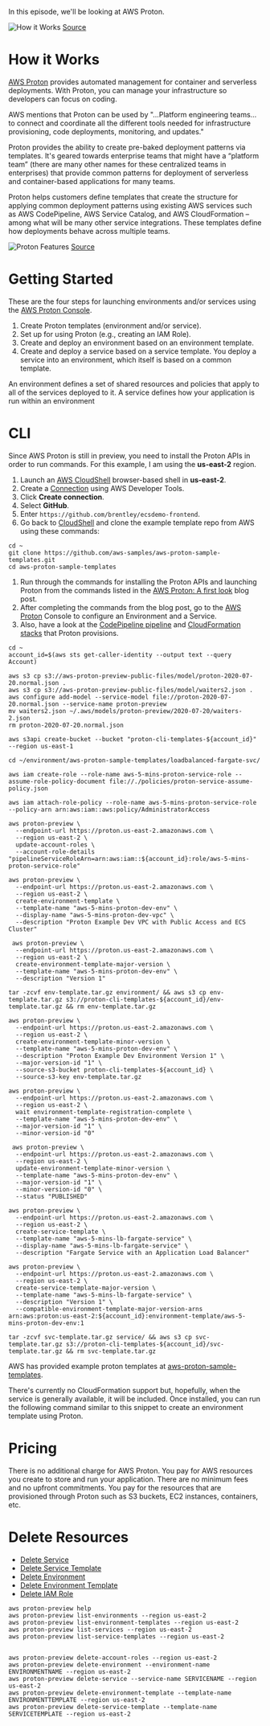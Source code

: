 In this episode, we'll be looking at AWS Proton.

![How it Works](https://github.com/PaulDuvall/aws-5-mins/blob/main/_img/proton-how-it-works.png) [Source](https://aws.amazon.com/proton/)

# How it Works
[AWS Proton](https://aws.amazon.com/proton/) provides automated management for container and serverless deployments. With Proton, you can manage your infrastructure so developers can focus on coding.

AWS mentions that Proton can be used by "…Platform engineering teams…to connect and coordinate all the different tools needed for infrastructure provisioning, code deployments, monitoring, and updates."

Proton provides the ability to create pre-baked deployment patterns via templates. It's geared towards enterprise teams that might have a “platform team” (there are many other names for these centralized teams in enterprises) that provide common patterns for deployment of serverless and container-based applications for many teams. 

Proton helps customers define templates that create the structure for applying common deployment patterns using existing AWS services such as AWS CodePipeline, AWS Service Catalog, and AWS CloudFormation – among what will be many other service integrations. These templates define how deployments behave across multiple teams. 

![Proton Features](https://github.com/PaulDuvall/aws-5-mins/blob/main/_img/proton-features.png) [Source](https://virtual.awsevents.com/media/1_4y7w5alh)

# Getting Started
These are the four steps for launching environments and/or services using the [AWS Proton Console](https://console.aws.amazon.com/proton/).

1. Create Proton templates (environment and/or service).
1. Set up for using Proton (e.g., creating an IAM Role).
1. Create and deploy an environment based on an environment template.
1. Create and deploy a service based on a service template. You deploy a service into an environment, which itself is based on a common template. 

An environment defines a set of shared resources and policies that apply to all of the services deployed to it. A service defines how your application is run within an environment

# CLI
Since AWS Proton is still in preview, you need to install the Proton APIs in order to run commands. For this example, I am using the **us-east-2** region. 

1. Launch an [AWS CloudShell](https://us-east-2.console.aws.amazon.com/cloudshell/home?region=us-east-2#) browser-based shell in **us-east-2**.
1. Create a [Connection](https://us-east-2.console.aws.amazon.com/codesuite/settings/connections) using AWS Developer Tools. 
1. Click **Create connection**.
1. Select **GitHub**.
1. Enter `https://github.com/brentley/ecsdemo-frontend`. 
1. Go back to [CloudShell](https://us-east-2.console.aws.amazon.com/cloudshell/home?region=us-east-2#) and clone the example template repo from AWS using these commands: 

```
cd ~
git clone https://github.com/aws-samples/aws-proton-sample-templates.git
cd aws-proton-sample-templates
```

1. Run through the commands for installing the Proton APIs and launching Proton from the commands listed in the [AWS Proton: A first look](https://aws.amazon.com/blogs/containers/intro-to-aws-proton/) blog post.
2. After completing the commands from the blog post, go to the [AWS Proton](https://console.aws.amazon.com/proton/) Console to configure an Environment and a Service. 
1. Also, have a look at the [CodePipeline pipeline](https://us-east-2.console.aws.amazon.com/codesuite/codepipeline/pipelines) and [CloudFormation stacks](https://us-east-2.console.aws.amazon.com/cloudformation/home?region=us-east-2#/stacks?filteringText=proton&filteringStatus=active&viewNested=true&hideStacks=false&stackId=) that Proton provisions.  


```
cd ~
account_id=$(aws sts get-caller-identity --output text --query Account)

aws s3 cp s3://aws-proton-preview-public-files/model/proton-2020-07-20.normal.json .
aws s3 cp s3://aws-proton-preview-public-files/model/waiters2.json .
aws configure add-model --service-model file://proton-2020-07-20.normal.json --service-name proton-preview
mv waiters2.json ~/.aws/models/proton-preview/2020-07-20/waiters-2.json
rm proton-2020-07-20.normal.json

aws s3api create-bucket --bucket "proton-cli-templates-${account_id}" --region us-east-1

cd ~/environment/aws-proton-sample-templates/loadbalanced-fargate-svc/

aws iam create-role --role-name aws-5-mins-proton-service-role --assume-role-policy-document file://./policies/proton-service-assume-policy.json

aws iam attach-role-policy --role-name aws-5-mins-proton-service-role --policy-arn arn:aws:iam::aws:policy/AdministratorAccess

aws proton-preview \
  --endpoint-url https://proton.us-east-2.amazonaws.com \
  --region us-east-2 \
  update-account-roles \
  --account-role-details "pipelineServiceRoleArn=arn:aws:iam::${account_id}:role/aws-5-mins-proton-service-role"
  
aws proton-preview \
  --endpoint-url https://proton.us-east-2.amazonaws.com \
  --region us-east-2 \
  create-environment-template \
  --template-name "aws-5-mins-proton-dev-env" \
  --display-name "aws-5-mins-proton-dev-vpc" \
  --description "Proton Example Dev VPC with Public Access and ECS Cluster"
  
 aws proton-preview \
  --endpoint-url https://proton.us-east-2.amazonaws.com \
  --region us-east-2 \
  create-environment-template-major-version \
  --template-name "aws-5-mins-proton-dev-env" \
  --description "Version 1"
 
tar -zcvf env-template.tar.gz environment/ && aws s3 cp env-template.tar.gz s3://proton-cli-templates-${account_id}/env-template.tar.gz && rm env-template.tar.gz

aws proton-preview \
  --endpoint-url https://proton.us-east-2.amazonaws.com \
  --region us-east-2 \
  create-environment-template-minor-version \
  --template-name "aws-5-mins-proton-dev-env" \
  --description "Proton Example Dev Environment Version 1" \
  --major-version-id "1" \
  --source-s3-bucket proton-cli-templates-${account_id} \
  --source-s3-key env-template.tar.gz

aws proton-preview \
  --endpoint-url https://proton.us-east-2.amazonaws.com \
  --region us-east-2 \
  wait environment-template-registration-complete \
  --template-name "aws-5-mins-proton-dev-env" \
  --major-version-id "1" \
  --minor-version-id "0"
  
 aws proton-preview \
  --endpoint-url https://proton.us-east-2.amazonaws.com \
  --region us-east-2 \
  update-environment-template-minor-version \
  --template-name "aws-5-mins-proton-dev-env" \
  --major-version-id "1" \
  --minor-version-id "0" \
  --status "PUBLISHED"
  
aws proton-preview \
  --endpoint-url https://proton.us-east-2.amazonaws.com \
  --region us-east-2 \
  create-service-template \
  --template-name "aws-5-mins-lb-fargate-service" \
  --display-name "aws-5-mins-lb-fargate-service" \
  --description "Fargate Service with an Application Load Balancer"

aws proton-preview \
  --endpoint-url https://proton.us-east-2.amazonaws.com \
  --region us-east-2 \
  create-service-template-major-version \
  --template-name "aws-5-mins-lb-fargate-service" \
  --description "Version 1" \
  --compatible-environment-template-major-version-arns arn:aws:proton:us-east-2:${account_id}:environment-template/aws-5-mins-proton-dev-env:1

tar -zcvf svc-template.tar.gz service/ && aws s3 cp svc-template.tar.gz s3://proton-cli-templates-${account_id}/svc-template.tar.gz && rm svc-template.tar.gz
```

AWS has provided example proton templates at [aws-proton-sample-templates](https://github.com/aws-samples/aws-proton-sample-templates).

There's currently no CloudFormation support but, hopefully, when the service is generally available, it will be included. Once installed, you can run the following command similar to this snippet to create an environment template using Proton.

# Pricing
There is no additional charge for AWS Proton. You pay for AWS resources you create to store and run your application. There are no minimum fees and no upfront commitments. You pay for the resources that are provisioned through Proton such as S3 buckets, EC2 instances, containers, etc. 

# Delete Resources

* [Delete Service](https://us-east-2.console.aws.amazon.com/proton/home?region=us-east-2#/services)
* [Delete Service Template](https://us-east-2.console.aws.amazon.com/proton/home?region=us-east-2#/templates/services)
* [Delete Environment](https://us-east-2.console.aws.amazon.com/proton/home?region=us-east-2#/environments)
* [Delete Environment Template](https://us-east-2.console.aws.amazon.com/proton/home?region=us-east-2#/templates/environments)
* [Delete IAM Role](https://console.aws.amazon.com/iam/home?region=us-east-1#/roles)

```
aws proton-preview help
aws proton-preview list-environments --region us-east-2
aws proton-preview list-environment-templates --region us-east-2
aws proton-preview list-services --region us-east-2
aws proton-preview list-service-templates --region us-east-2


aws proton-preview delete-account-roles --region us-east-2
aws proton-preview delete-environment --environment-name ENVIRONMENTNAME --region us-east-2
aws proton-preview delete-service --service-name SERVICENAME --region us-east-2
aws proton-preview delete-environment-template --template-name ENVIRONMENTTEMPLATE --region us-east-2
aws proton-preview delete-service-template --template-name SERVICETEMPLATE --region us-east-2
```